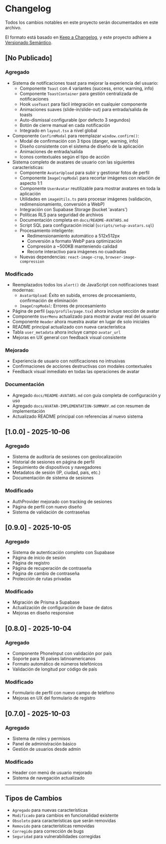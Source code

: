 # Changelog

Todos los cambios notables en este proyecto serán documentados en este archivo.

El formato está basado en [Keep a Changelog](https://keepachangelog.com/es-ES/1.0.0/),
y este proyecto adhiere a [Versionado Semántico](https://semver.org/lang/es/).

## [No Publicado]

### Agregado
- Sistema de notificaciones toast para mejorar la experiencia del usuario:
  - Componente `Toast` con 4 variantes (success, error, warning, info)
  - Componente `ToastContainer` para gestión centralizada de notificaciones
  - Hook `useToast` para fácil integración en cualquier componente
  - Animaciones suaves (slide-in/slide-out) para entrada/salida de toasts
  - Auto-dismissal configurable (por defecto 3 segundos)
  - Botón de cierre manual en cada notificación
  - Integrado en `layout.tsx` a nivel global
- Componente `ConfirmModal` para reemplazar `window.confirm()`:
  - Modal de confirmación con 3 tipos (danger, warning, info)
  - Diseño consistente con el sistema de diseño de la aplicación
  - Animaciones de entrada/salida
  - Iconos contextuales según el tipo de acción
- Sistema completo de avatares de usuario con las siguientes características:
  - Componente `AvatarUpload` para subir y gestionar fotos de perfil
  - Componente `ImageCropModal` para recortar imágenes con relación de aspecto 1:1
  - Componente `UserAvatar` reutilizable para mostrar avatares en toda la aplicación
  - Utilidades en `imageUtils.ts` para procesar imágenes (validación, redimensionamiento, conversión a WebP)
  - Integración con Supabase Storage (bucket 'avatars')
  - Políticas RLS para seguridad de archivos
  - Documentación completa en `docs/README-AVATARS.md`
  - Script SQL para configuración inicial (`scripts/setup-avatars.sql`)
  - Procesamiento inteligente:
    - Redimensionamiento automático a 512x512px
    - Conversión a formato WebP para optimización
    - Compresión a ~500KB manteniendo calidad
    - Recorte interactivo para imágenes no cuadradas
  - Nuevas dependencias: `react-image-crop`, `browser-image-compression`

### Modificado
- Reemplazados todos los `alert()` de JavaScript con notificaciones toast modernas:
  - `AvatarUpload`: Éxito en subida, errores de procesamiento, confirmación de eliminación
  - `ImageCropModal`: Errores de procesamiento
- Página de perfil (`app/profile/page.tsx`) ahora incluye sección de avatar
- Componente `UserMenu` actualizado para mostrar avatar real del usuario
- Componente `Header` ahora muestra avatar en lugar de solo iniciales
- README principal actualizado con nueva característica
- Tabla `user_metadata` ahora incluye campo `avatar_url`
- Mejoras en UX general con feedback visual consistente

### Mejorado
- Experiencia de usuario con notificaciones no intrusivas
- Confirmaciones de acciones destructivas con modales contextuales
- Feedback visual inmediato en todas las operaciones de avatar

### Documentación
- Agregado `docs/README-AVATARS.md` con guía completa de configuración y uso
- Agregado `docs/AVATAR-IMPLEMENTATION-SUMMARY.md` con resumen de implementación
- Actualizado README principal con referencias al nuevo sistema

## [1.0.0] - 2025-10-06

### Agregado
- Sistema de auditoría de sesiones con geolocalización
- Historial de sesiones en página de perfil
- Seguimiento de dispositivos y navegadores
- Metadatos de sesión (IP, ciudad, país, etc.)
- Documentación de sistema de sesiones

### Modificado
- AuthProvider mejorado con tracking de sesiones
- Página de perfil con nuevo diseño
- Sistema de validación de contraseñas

## [0.9.0] - 2025-10-05

### Agregado
- Sistema de autenticación completo con Supabase
- Página de inicio de sesión
- Página de registro
- Página de recuperación de contraseña
- Página de cambio de contraseña
- Protección de rutas privadas

### Modificado
- Migración de Prisma a Supabase
- Actualización de configuración de base de datos
- Mejoras en diseño responsive

## [0.8.0] - 2025-10-04

### Agregado
- Componente PhoneInput con validación por país
- Soporte para 16 países latinoamericanos
- Formato automático de números telefónicos
- Validación de longitud por código de país

### Modificado
- Formulario de perfil con nuevo campo de teléfono
- Mejoras en UX del formulario de registro

## [0.7.0] - 2025-10-03

### Agregado
- Sistema de roles y permisos
- Panel de administración básico
- Gestión de usuarios desde admin

### Modificado
- Header con menú de usuario mejorado
- Sistema de navegación actualizado

---

## Tipos de Cambios

- `Agregado` para nuevas características
- `Modificado` para cambios en funcionalidad existente
- `Obsoleto` para características que serán removidas
- `Removido` para características removidas
- `Corregido` para corrección de bugs
- `Seguridad` para vulnerabilidades corregidas
